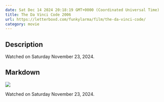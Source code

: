 ```yaml
---
date: Sat Dec 14 2024 20:18:19 GMT+0000 (Coordinated Universal Time)
title: The Da Vinci Code 2006
url: https://letterboxd.com/funkylarma/film/the-da-vinci-code/
category: movie
---
```

## Description
 Watched on Saturday November 23, 2024. 

## Markdown
![](https://a.ltrbxd.com/resized/sm/upload/z4/t4/e8/sa/3hM1jR5zoee8h9sV5IxmcFt0gbZ-0-600-0-900-crop.jpg?v=fbb523bbbd)

Watched on Saturday November 23, 2024.
